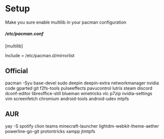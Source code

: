 # Setup
Make you sure enable multilib in your pacman configuration <br/>

##### /etc/pacman.conf

[multilib]

Include = /etc/pacman.d/mirrorlist

## Official

pacman -Syu base-devel sudo deepin deepin-extra networkmanager nvidia code gparted git f2fs-tools pulseeffects pavucontrol lutris steam discord dconf-editor libreoffice-still blueman winetricks vlc p7zip nvidia-settings vim screenfetch chromium android-tools android-udev mtpfs 

## AUR

yay -S spotify clion teams minecraft-launcher lightdm-webkit-theme-aether powerline-go-git protontricks xampp jtmtpfs